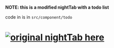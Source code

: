 **NOTE: this is a modified nightTab with a todo list**

code in is in `src/component/todo`

# [![original nightTab here](asset/banner/banner-1400-560.png)](https://zombiefox.github.io/nightTab/)
